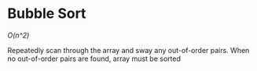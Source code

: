 # Bubble Sort

*O(n^2)*

Repeatedly scan through the array and sway any out-of-order pairs. When no out-of-order pairs are found, array must be sorted
